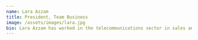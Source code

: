 ```yaml
---
name: Lara Azzam
title: President, Team Business
image: /assets/images/lara.jpg
bio: Lara Azzam has worked in the telecommunications sector in sales and marketing since 1991. She gained extensive marketing experience including customer communications, direct acquisition and retention marketing, marketing strategy and marketing campaign performance analysis, as well as sales and sales operations. She was responsible for business process redesign and the development of a web based workflow management application for a high technology sales organization.
---
```

